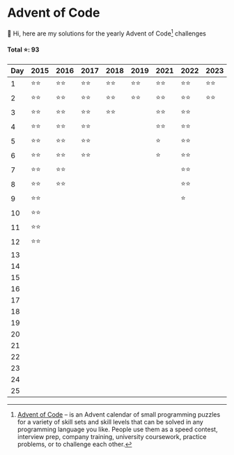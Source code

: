 # Advent of Code

👋 Hi, here are my solutions for the yearly Advent of Code[^aoc] challenges

#### Total ⭐️: 93

| Day | 2015   | 2016   | 2017   | 2018   | 2019   | 2021   | 2022   | 2023   |
| --- | ------ | ------ | ------ | ------ | ------ | ------ | ------ | ------ |
| 1   | ⭐️⭐️ | ⭐️⭐️ | ⭐️⭐️ | ⭐️⭐️ | ⭐️⭐️ | ⭐️⭐️ | ⭐️⭐️ | ⭐️⭐️ |
| 2   | ⭐️⭐️ | ⭐️⭐️ | ⭐️⭐️ | ⭐️⭐️ | ⭐️⭐️ | ⭐️⭐️ | ⭐️⭐️ | ⭐️⭐️ |
| 3   | ⭐️⭐️ | ⭐️⭐️ | ⭐️⭐️ | ⭐️⭐️ |        | ⭐️⭐️ | ⭐️⭐️ |        |
| 4   | ⭐️⭐️ | ⭐️⭐️ | ⭐️⭐️ |        |        | ⭐️⭐️ | ⭐️⭐️ |        |
| 5   | ⭐️⭐️ | ⭐️⭐️ | ⭐️⭐️ |        |        | ⭐️    | ⭐️⭐️ |        |
| 6   | ⭐️⭐️ | ⭐️⭐️ | ⭐️⭐️ |        |        | ⭐️    | ⭐️⭐️ |        |
| 7   | ⭐️⭐️ | ⭐️⭐️ |        |        |        |        | ⭐️⭐️ |        |
| 8   | ⭐️⭐️ | ⭐️⭐️ |        |        |        |        | ⭐️⭐️ |        |
| 9   | ⭐️⭐️ |        |        |        |        |        | ⭐️    |        |
| 10  | ⭐️⭐️ |        |        |        |        |        |        |        |
| 11  | ⭐️⭐️ |        |        |        |        |        |        |        |
| 12  | ⭐️⭐️ |        |        |        |        |        |        |        |
| 13  |        |        |        |        |        |        |        |        |
| 14  |        |        |        |        |        |        |        |        |
| 15  |        |        |        |        |        |        |        |        |
| 16  |        |        |        |        |        |        |        |        |
| 17  |        |        |        |        |        |        |        |        |
| 18  |        |        |        |        |        |        |        |        |
| 19  |        |        |        |        |        |        |        |        |
| 20  |        |        |        |        |        |        |        |        |
| 21  |        |        |        |        |        |        |        |        |
| 22  |        |        |        |        |        |        |        |        |
| 23  |        |        |        |        |        |        |        |        |
| 24  |        |        |        |        |        |        |        |        |
| 25  |        |        |        |        |        |        |        |        |

[^aoc]: [Advent of Code][aoc] – is an Advent calendar of small programming puzzles for a variety of skill sets and skill levels that can be solved in any programming language you like. People use them as a speed contest, interview prep, company training, university coursework, practice problems, or to challenge each other.

[aoc]: https://adventofcode.com
